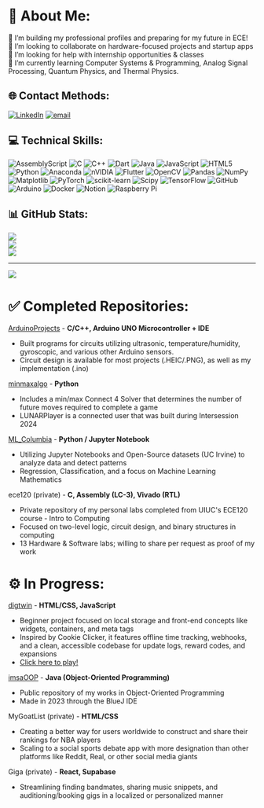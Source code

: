 # 💫 About Me:
🔭 I’m building my professional profiles and preparing for my future in ECE! <br>👯 I’m looking to collaborate on hardware-focused projects and startup apps<br>🤝 I’m looking for help with internship opportunities & classes<br>🌱 I’m currently learning Computer Systems & Programming, Analog Signal Processing, Quantum Physics, and Thermal Physics.


## 🌐 Contact Methods:
[![LinkedIn](https://img.shields.io/badge/LinkedIn-%230077B5.svg?logo=linkedin&logoColor=white)](https://linkedin.com/in/raphael-talusan) [![email](https://img.shields.io/badge/Email-D14836?logo=gmail&logoColor=white)](mailto:rtalu@illinois.edu) 

## 💻 Technical Skills:
![AssemblyScript](https://img.shields.io/badge/assembly%20script-%23000000.svg?style=flat&logo=assemblyscript&logoColor=white) ![C](https://img.shields.io/badge/c-%2300599C.svg?style=flat&logo=c&logoColor=white) ![C++](https://img.shields.io/badge/c++-%2300599C.svg?style=flat&logo=c%2B%2B&logoColor=white) ![Dart](https://img.shields.io/badge/dart-%230175C2.svg?style=flat&logo=dart&logoColor=white) ![Java](https://img.shields.io/badge/java-%23ED8B00.svg?style=flat&logo=openjdk&logoColor=white) ![JavaScript](https://img.shields.io/badge/javascript-%23323330.svg?style=flat&logo=javascript&logoColor=%23F7DF1E) ![HTML5](https://img.shields.io/badge/html5-%23E34F26.svg?style=flat&logo=html5&logoColor=white) ![Python](https://img.shields.io/badge/python-3670A0?style=flat&logo=python&logoColor=ffdd54) ![Anaconda](https://img.shields.io/badge/Anaconda-%2344A833.svg?style=flat&logo=anaconda&logoColor=white) ![nVIDIA](https://img.shields.io/badge/cuda-000000.svg?style=flat&logo=nVIDIA&logoColor=green) ![Flutter](https://img.shields.io/badge/Flutter-%2302569B.svg?style=flat&logo=Flutter&logoColor=white) ![OpenCV](https://img.shields.io/badge/opencv-%23white.svg?style=flat&logo=opencv&logoColor=white) ![Pandas](https://img.shields.io/badge/pandas-%23150458.svg?style=flat&logo=pandas&logoColor=white) ![NumPy](https://img.shields.io/badge/numpy-%23013243.svg?style=flat&logo=numpy&logoColor=white) ![Matplotlib](https://img.shields.io/badge/Matplotlib-%23ffffff.svg?style=flat&logo=Matplotlib&logoColor=black) ![PyTorch](https://img.shields.io/badge/PyTorch-%23EE4C2C.svg?style=flat&logo=PyTorch&logoColor=white) ![scikit-learn](https://img.shields.io/badge/scikit--learn-%23F7931E.svg?style=flat&logo=scikit-learn&logoColor=white) ![Scipy](https://img.shields.io/badge/SciPy-%230C55A5.svg?style=flat&logo=scipy&logoColor=%white) ![TensorFlow](https://img.shields.io/badge/TensorFlow-%23FF6F00.svg?style=flat&logo=TensorFlow&logoColor=white) ![GitHub](https://img.shields.io/badge/github-%23121011.svg?style=flat&logo=github&logoColor=white) ![Arduino](https://img.shields.io/badge/-Arduino-00979D?style=flat&logo=Arduino&logoColor=white) ![Docker](https://img.shields.io/badge/docker-%230db7ed.svg?style=flat&logo=docker&logoColor=white) ![Notion](https://img.shields.io/badge/Notion-%23000000.svg?style=flat&logo=notion&logoColor=white) ![Raspberry Pi](https://img.shields.io/badge/-Raspberry_Pi-C51A4A?style=flat&logo=Raspberry-Pi)
## 📊 GitHub Stats:
![](https://github-readme-stats.vercel.app/api?username=rtalusan13&theme=ocean_dark&hide_border=true&include_all_commits=true&count_private=false)<br/>
![](https://nirzak-streak-stats.vercel.app/?user=rtalusan13&theme=ocean_dark&hide_border=true)<br/>
![](https://github-readme-stats.vercel.app/api/top-langs/?username=rtalusan13&theme=ocean_dark&hide_border=true&include_all_commits=true&count_private=false&layout=compact)

---
[![](https://visitcount.itsvg.in/api?id=rtalusan13&icon=3&color=8)](https://visitcount.itsvg.in)

# ✅ Completed Repositories:

[ArduinoProjects](https://github.com/rtalusan13/ArduinoProjects) -  **C/C++, Arduino UNO Microcontroller + IDE**
- Built programs for circuits utilizing ultrasonic, temperature/humidity, gyroscopic, and various other Arduino sensors.
- Circuit design is available for most projects (.HEIC/.PNG), as well as my implementation (.ino)

[minmaxalgo](https://github.com/rtalusan13/minmaxalgo) - **Python**
- Includes a min/max Connect 4 Solver that determines the number of future moves required to complete a game
- LUNARPlayer is a connected user that was built during Intersession 2024

[ML_Columbia](https://github.com/rtalusan13/ML_Columbia) - **Python / Jupyter Notebook**
- Utilizing Jupyter Notebooks and Open-Source datasets (UC Irvine) to analyze data and detect patterns
- Regression, Classification, and a focus on Machine Learning Mathematics

ece120 (private) - **C, Assembly (LC-3), Vivado (RTL)**
- Private repository of my personal labs completed from UIUC's ECE120 course - Intro to Computing
- Focused on two-level logic, circuit design, and binary structures in computing
- 13 Hardware & Software labs; willing to share per request as proof of my work

# ⚙️ In Progress:

[digtwin](https://github.com/rtalusan13/digtwin) -  **HTML/CSS, JavaScript**
- Beginner project focused on local storage and front-end concepts like widgets, containers, and meta tags
- Inspired by Cookie Clicker, it features offline time tracking, webhooks, and a clean, accessible codebase for update logs, reward codes, and expansions
- [Click here to play!](https://rtalusan13.github.io/digtwin/)

[imsaOOP](https://github.com/rtalusan13/imsaOOP) - **Java (Object-Oriented Programming)**
- Public repository of my works in Object-Oriented Programming
- Made in 2023 through the BlueJ IDE

MyGoatList (private) - **HTML/CSS**
- Creating a better way for users worldwide to construct and share their rankings for NBA players
- Scaling to a social sports debate app with more designation than other platforms like Reddit, Real, or other social media giants

Giga (private) - **React, Supabase**
- Streamlining finding bandmates, sharing music snippets, and auditioning/booking gigs in a localized or personalized manner
<!-- Proudly created with GPRM ( https://gprm.itsvg.in ) -->
